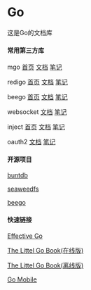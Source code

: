 # Go

这是Go的文档库

#### 常用第三方库
mgo
[首页](http://labix.org/mgo)
[文档](https://godoc.org/gopkg.in/mgo.v2)
[笔记](./笔记/mgo.md)
 
redigo
[首页](https://github.com/garyburd/redigo)
[文档](https://godoc.org/github.com/garyburd/redigo/redis)
[笔记](./笔记/redigo.md)
 
beego
[首页](https://beego.me)
[文档](https://beego.me/docs/intro/)
[笔记](./笔记/beego.md)
 
websocket
[文档](https://github.com/gorilla/websocket)
[笔记](./笔记/websocket.md)
 
inject
[首页](https://github.com/facebookgo/inject)
[文档](https://godoc.org/github.com/facebookgo/inject)
[笔记](./笔记/inject.md)
 
oauth2
[文档](https://godoc.org/golang.org/x/oauth2)
[笔记](./笔记/oauth2.md)
 
#### 开源项目
[buntdb](https://github.com/tidwall/buntdb)
 
[seaweedfs](https://github.com/chrislusf/seaweedfs)
 
[beego](https://beego.me)
 
#### 快速链接
[Effective Go](https://golang.org/doc/effective_go.html)
 
[The Littel Go Book(在线版)](http://openmymind.net/assets/go/go.pdf)
 
[The Littel Go Book(离线版)](./pdf/go.pdf)
 
[Go Mobile](https://github.com/golang/go/wiki/Mobile)
 